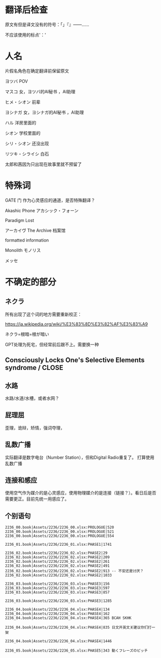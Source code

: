 # 翻译后检查

原文有但是译文没有的符号：「」『』――……

不应该使用的标点'：'

# 人名

片假名角色在确定翻译前保留原文

ヨツバ POV

マスコ 女，ヨツバ的AI秘书 ，AI助理

ヒメ・シオン 前辈

ヨシナガ 女，ヨシナガ的AI秘书 ，AI助理

ハル 洋房里面的

シオン 学校里面的

シリ・シオン 还没出现

リツキ・シライシ 白石

太郎和茜因为只出现在故事里就不预留了

# 特殊词

GATE 门 作为心灵感应的通道，是否特殊翻译？

Akashic Phone  アカシック・フォーン

Paradigm Lost 

アーカイヴ  The Archive  档案馆

formatted information

Monolith  モノリス

メッセ

# 不确定的部分

## ネクラ
所有出现了这个词的地方需要重新校正：

https://ja.wikipedia.org/wiki/%E3%83%8D%E3%82%AF%E3%83%A9

ネクラ=根暗=根が暗い

GPT处理为死宅，但经常前后跟不上。需要换一种

## Consciously Locks One's Selective Elements syndrome / CLOSE

## 水路
水路/水道/水槽，或者水网？

## 屁理屈
歪理，诡辩，矫情，强词夺理，

## 乱数广播
实际翻译是数字电台（Number Station），但和Digital Radio重复了。
打算使用乱数广播

## 连接和感应
使用空气作为媒介的是心灵感应，使用物理媒介的是连接（链接？）。看日后是否需要更正。目前先统一用感应了。

## 个别语句

```plain
2236_00.book|Assets/2236/2236_00.xlsx:PROLOGUE|520
2236_00.book|Assets/2236/2236_00.xlsx:PROLOGUE|521
2236_00.book|Assets/2236/2236_00.xlsx:PROLOGUE|554

2236_01.book|Assets/2236/2236_01.xlsx:PHASE1|1741

2236_02.book|Assets/2236/2236_02.xlsx:PHASE2|29
2236_02.book|Assets/2236/2236_02.xlsx:PHASE2|209
2236_02.book|Assets/2236/2236_02.xlsx:PHASE2|261
2236_02.book|Assets/2236/2236_02.xlsx:PHASE2|491
2236_02.book|Assets/2236/2236_02.xlsx:PHASE2|913 -- 不安还是讨厌？
2236_02.book|Assets/2236/2236_02.xlsx:PHASE2|1033

2236_03.book|Assets/2236/2236_03.xlsx:PHASE3|156
2236_03.book|Assets/2236/2236_03.xlsx:PHASE3|597
2236_03.book|Assets/2236/2236_03.xlsx:PHASE3|857

2236_03.book|Assets/2236/2236_03.xlsx:PHASE3|1285

2236_04.book|Assets/2236/2236_04.xlsx:PHASE4|134
2236_04.book|Assets/2236/2236_04.xlsx:PHASE4|162
2236_04.book|Assets/2236/2236_04.xlsx:PHASE4|365 BCAH SKHK

2236_04.book|Assets/2236/2236_04.xlsx:PHASE4|835 日文开英文关建议你们打一架

2236_04.book|Assets/2236/2236_04.xlsx:PHASE4|1446

2236_05.book|Assets/2236/2236_05.xlsx:PHASE5|343 動くフレーズのピッチ
```